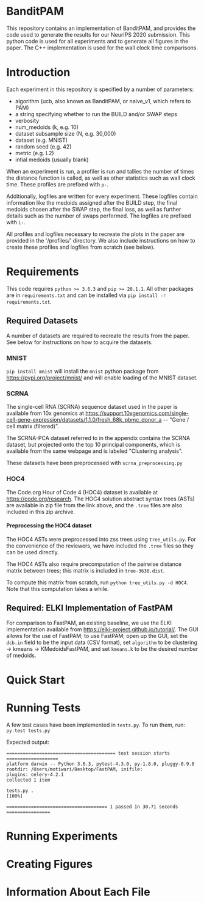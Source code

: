 # BanditPAM

This repository contains an implementation of BanditPAM, and provides the code
used to generate the results for our NeurIPS 2020 submission. This python code
is used for all experiments and to generate all figures in the paper. The C++
implementation is used for the wall clock time comparisons.

# Introduction

Each experiment in this repository is specified by a number of parameters:
- algorithm (ucb, also known as BanditPAM, or naive_v1, which refers to PAM)
- a string specifying whether to run the BUILD and/or SWAP steps
- verbosity
- num_medoids (k, e.g. 10)
- dataset subsample size (N, e.g. 30,000)
- dataset (e.g. MNIST)
- random seed (e.g. 42)
- metric (e.g. L2)
- intial medoids (usually blank)

When an experiment is run, a profiler is run and tallies the number of times the
distance function is called, as well as other statistics such as wall clock
time. These profiles are prefixed with `p-`.

Additionally, logfiles are written for every experiment. These logfiles contain
information like the medoids assigned after the BUILD step, the final medoids
chosen after the SWAP step, the final loss, as well as further details such as
the number of swaps performed. The logfiles are prefixed with `L-`.

All profiles and logfiles necessary to recreate the plots in the paper are
provided in the '/profiles/' directory. We also include instructions on how to
create these profiles and logfiles from scratch (see below).

# Requirements

This code requires `python >= 3.6.3` and `pip >= 20.1.1`. All other packages are in `requirements.txt`
and can be installed via `pip install -r requirements.txt`.

## Required Datasets

A number of datasets are required to recreate the results from the paper. See
below for instructions on how to acquire the datasets.

### MNIST

`pip install mnist` will install the `mnist` python package from
https://pypi.org/project/mnist/ and will enable loading of the MNIST dataset.

### SCRNA

The single-cell RNA (SCRNA) sequence dataset used in the paper is available from
10x genomics at https://support.10xgenomics.com/single-cell-gene-expression/datasets/1.1.0/fresh_68k_pbmc_donor_a
-- "Gene / cell matrix (filtered)".

The SCRNA-PCA dataset referred to in the appendix contains the SCRNA dataset,
but projected onto the top 10 principal components, which is available from the
same webpage and is labeled "Clustering analysis".

These datasets have been preprocessed with `scrna_preprocessing.py`

### HOC4

The Code.org Hour of Code 4 (HOC4) dataset is available at https://code.org/research.
The HOC4 solution abstract syntax trees (ASTs) are available in zip file from
the link above, and the `.tree` files are also included in this zip archive.

#### Preprocessing the HOC4 dataset

The HOC4 ASTs were preprocessed into zss trees using `tree_utils.py`. For the
convenience of the reviewers, we have included the `.tree` files so they can be
used directly.

The HOC4 ASTs also require precomputation of the pairwise distance matrix
between trees; this matrix is included in `tree-3630.dist`.

To compute this matrix from scratch, run `python tree_utils.py -d HOC4`. Note
that this computation takes a while.

## Required: ELKI Implementation of FastPAM

For comparison to FastPAM, an existing baseline, we use the ELKI implementation
available from https://elki-project.github.io/tutorial/. The GUI allows for the
use of FastPAM; to use FastPAM; open up the GUI, set the `dcb.in` field to be
the input data (CSV format), set `algorithm` to be clustering -> kmeans ->
KMedoidsFastPAM, and set `kmeans.k` to be the desired number of medoids.

# Quick Start



# Running Tests

A few test cases have been implemented in `tests.py`. To run them, run:
`py.test tests.py`

Expected output:
```
======================================== test session starts ===================
platform darwin -- Python 3.6.3, pytest-4.3.0, py-1.8.0, pluggy-0.9.0
rootdir: /Users/motiwari/Desktop/FastPAM, inifile:
plugins: celery-4.2.1
collected 1 item

tests.py .                                                                [100%]

===================================== 1 passed in 30.71 seconds ================
```

# Running Experiments


# Creating Figures

# Information About Each File
